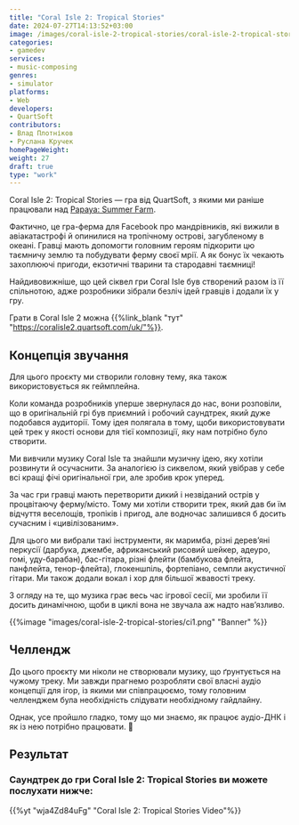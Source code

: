 ```yaml
---
title: "Coral Isle 2: Tropical Stories"
date: 2024-07-27T14:13:52+03:00
image: /images/coral-isle-2-tropical-stories/coral-isle-2-tropical-stories-thumb.webp
categories:
- gamedev
services:
- music-composing
genres:
- simulator
platforms:
- Web
developers:
- QuartSoft
contributors:
- Влад Плотніков
- Руслана Кручек
homePageWeight:
weight: 27
draft: true
type: "work"
---
```


Coral Isle 2: Tropical Stories — гра від QuartSoft, з якими ми раніше працювали над [Papaya: Summer Farm](works/papaya-summer-farm).

Фактично, це гра-ферма для Facebook про мандрівників, які вижили в авіакатастрофі й опинилися на тропічному острові, загубленому в океані. Гравці мають допомогти головним героям підкорити цю таємничу землю та побудувати ферму своєї мрії. А як бонус їх чекають захоплюючі пригоди, екзотичні тварини та стародавні таємниці!

Найдивовижніше, що цей сіквел гри Coral Isle був створений разом із її спільнотою, адже розробники зібрали безліч ідей гравців і додали їх у гру.

Грати в Coral Isle 2 можна {{%link_blank "тут" "https://coralisle2.quartsoft.com/uk/"%}}.

## Концепція звучання

Для цього проєкту ми створили головну тему, яка також використовується як геймплейна.

Коли команда розробників уперше звернулася до нас, вони розповіли, що в оригінальній грі був приємний і робочий саундтрек, який дуже подобався аудиторії. Тому ідея полягала в тому, щоби використовувати цей трек у якості основи для тієї композиції, яку нам потрібно було створити.

Ми вивчили музику Coral Isle та знайшли музичну ідею, яку хотіли розвинути й осучаснити. За аналогією із сиквелом, який увібрав у себе всі кращі фічі оригінальної гри, але зробив крок уперед.

За час гри гравці мають перетворити дикий і незвіданий острів у процвітаючу ферму/місто. Тому ми хотіли створити трек, який дав би їм відчуття веселощів, тропіків і пригод, але водночас залишився б досить сучасним і «цивілізованим».

Для цього ми вибрали такі інструменти, як маримба, різні дерев’яні перкусії (дарбука, джембе, африканський рисовий шейкер, адеуро, гомі, уду-барабан), бас-гітара, різні флейти (бамбукова флейта, панфлейта, тенор-флейта), глокеншпіль, фортепіано, семпли акустичної гітари. Ми також додали вокал і хор для більшої жвавості треку.

З огляду на те, що музика грає весь час ігрової сесії, ми зробили її досить динамічною, щоби в циклі вона не звучала аж надто нав’язливо.

{{%image "images/coral-isle-2-tropical-stories/ci1.png" "Banner" %}}

## Челлендж

До цього проєкту ми ніколи не створювали музику, що ґрунтується на чужому треку. Ми завжди прагнемо розробляти свої власні аудіо концепції для ігор, із якими ми співпрацюємо, тому головним челленджем була необхідність слідувати необхідному гайдлайну.

Однак, усе пройшло гладко, тому що ми знаємо, як працює аудіо-ДНК і як із нею потрібно працювати. 🙂

## Результат

### Саундтрек до гри Coral Isle 2: Tropical Stories ви можете послухати нижче:

{{%yt "wja4Zd84uFg" "Coral Isle 2: Tropical Stories Video"%}}